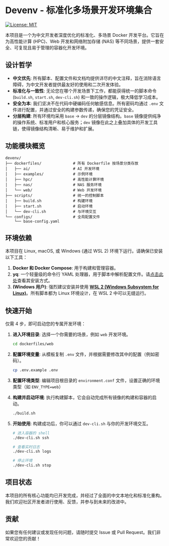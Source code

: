 # Devenv - 标准化多场景开发环境集合

[![License: MIT](https://img.shields.io/badge/License-MIT-yellow.svg)](https://opensource.org/licenses/MIT)

本项目是一个为中文开发者深度优化的标准化、多场景 Docker 开发平台。它旨在为高性能计算 (HPC)、Web 开发和网络附加存储 (NAS) 等不同场景，提供一套安全、可复现且易于管理的容器化开发环境。

## 设计哲学

- **中文优先**: 所有脚本、配置文件和文档均提供详尽的中文注释，旨在消除语言障碍，为中文开发者提供最友好的使用和二次开发体验。
- **标准化与一致性**: 无论您在哪个开发场景下工作，都能获得统一的脚本命令 (`build.sh`, `start.sh`, `dev-cli.sh`) 和一致的操作逻辑，极大降低学习成本。
- **安全为本**: 我们坚决不在代码中硬编码任何敏感信息。所有密码均通过 `.env` 文件进行配置，并通过安全的构建参数传递，确保您的凭证安全。
- **分层构建**: 所有环境均采用 `base` -> `dev` 的分层镜像结构。`base` 镜像提供纯净的操作系统、标准用户和核心服务；`dev` 镜像在此之上叠加具体的开发工具链，使得镜像结构清晰、易于维护和扩展。

## 功能模块概览

```
devenv/
├── dockerfiles/              # 所有 Dockerfile 按场景分类存放
│   ├── ai/                   # AI 开发环境
│   ├── examples/             # 示例环境
│   ├── hpc/                  # 高性能计算环境
│   ├── nas/                  # NAS 服务环境
│   └── web/                  # Web 开发环境
├── scripts/                  # 统一的控制脚本
│   ├── build.sh              # 构建环境
│   ├── start.sh              # 启动环境
│   └── dev-cli.sh            # 与环境交互
└── configs/                  # 全局配置文件
    └── base-config.yaml
```

## 环境依赖

本项目在 Linux, macOS, 或 Windows (通过 WSL 2) 环境下运行。请确保已安装以下工具：

1.  **Docker 和 Docker Compose**: 用于构建和管理容器。
2.  **yq**: 一个轻量级的命令行 YAML 处理器，用于脚本中解析配置文件。请[点击此处](https://github.com/mikefarah/yq/#install)查看其安装方式。
3.  **(Windows 用户)**: 强烈建议安装并使用 **[WSL 2 (Windows Subsystem for Linux)](https://learn.microsoft.com/zh-cn/windows/wsl/install)**。所有脚本都为 Linux 环境设计，在 WSL 2 中可以无缝运行。

## 快速开始

仅需 4 步，即可启动您的专属开发环境：

1.  **进入环境目录**: 
    选择一个你需要的场景，例如 `web` 开发环境。
    ```bash
    cd dockerfiles/web
    ```

2.  **配置环境变量**: 
    从模板复制 `.env` 文件，并根据需要修改其中的配置（例如密码）。
    ```bash
    cp .env.example .env
    ```

3.  **配置环境类型**:
    编辑项目根目录的 `environment.conf` 文件，设置正确的环境类型（如 `ENV_TYPE=web`）

4.  **构建并启动环境**: 
    执行构建脚本，它会自动完成所有镜像的构建和容器的启动。
    ```bash
    ./build.sh
    ```

5.  **开始使用**: 
    构建成功后，你可以通过 `dev-cli.sh` 与你的开发环境交互。
    ```bash
    # 进入容器的 shell
    ./dev-cli.sh ssh

    # 查看实时日志
    ./dev-cli.sh logs

    # 停止环境
    ./dev-cli.sh stop
    ```

## 项目状态

本项目的所有核心功能均已开发完成，并经过了全面的中文本地化和标准化重构。我们欢迎社区开发者进行使用、反馈，并参与到未来的改进中。

## 贡献

如果您有任何建议或发现任何问题，请随时提交 Issue 或 Pull Request。我们非常欢迎您的贡献！
